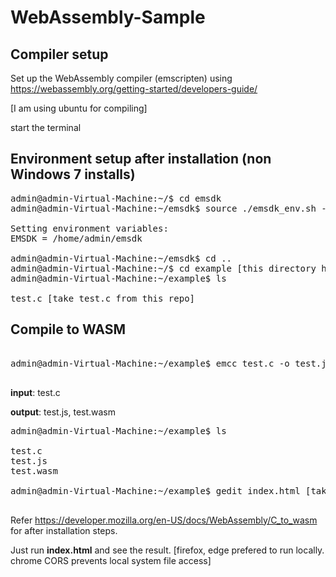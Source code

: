 
# WebAssembly-Sample

Compiler setup
--------------

Set up the WebAssembly compiler (emscripten) using  https://webassembly.org/getting-started/developers-guide/

[I am using ubuntu for compiling]

start the terminal

Environment setup after installation (non Windows 7 installs)
-------------------------------------------------------------
<pre>
admin@admin-Virtual-Machine:~/$ cd emsdk                 
admin@admin-Virtual-Machine:~/emsdk$ source ./emsdk_env.sh --build=Release

Setting environment variables:
EMSDK = /home/admin/emsdk

admin@admin-Virtual-Machine:~/emsdk$ cd ..
admin@admin-Virtual-Machine:~/$ cd example [this directory has the c/c++ code to be compiled into WebAssembly]
admin@admin-Virtual-Machine:~/example$ ls

test.c [take test.c from this repo]
</pre>

Compile to WASM
---------------
<pre>

admin@admin-Virtual-Machine:~/example$ emcc test.c -o test.js -s WASM=1 -s NO_EXIT_RUNTIME=1 -s EXTRA_EXPORTED_RUNTIME_METHODS='["ccall"]'

</pre>
<b>input</b>: test.c

<b>output</b>: test.js, test.wasm

<pre>admin@admin-Virtual-Machine:~/example$ ls

test.c 
test.js 
test.wasm

admin@admin-Virtual-Machine:~/example$ gedit index.html [take index.html from this repo]

</pre>

Refer https://developer.mozilla.org/en-US/docs/WebAssembly/C_to_wasm for after installation steps.

Just run <b>index.html</b> and see the result. [firefox, edge prefered to run locally. chrome CORS prevents local system file access]
